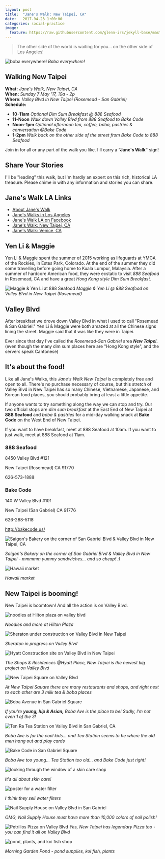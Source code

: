 ```yaml
---
layout: post
title:  "Jane's Walk: New Taipei, CA"
date:   2017-04-23 1:00:00
categories: social-practice
image:
  feature: https://raw.githubusercontent.com/glenn-irs/jekyll-base/master/_images/888-Seafood-Maggie-YenLi.jpg
---
```


>  The other side of the world is waiting for you… on the other side of Los Angeles!

![boba everywhere!](https://raw.githubusercontent.com/glenn-irs/jekyll-base/master/_images/newtaipei/NewTaipei-004.JPG)
*Boba everywhere!*


## Walking New Taipei
**What:** *Jane's Walk, New Taipei, CA*     
**When:** *Sunday 7 May '17, 10a - 2p*    
**Where:** *Valley Blvd in New Taipei (Rosemead - San Gabriel)*    
**Schedule:**  

* **10-11am** *Optional Dim Sum Breakfast @ 888 Seafood*
* **11-Noon** *Walk down Valley Blvd from 888 Seafood to Bake Code*
* **Noon-1pm** *Optional afternoon tea, coffee, boba, pastries & conversation @Bake Code*
* **1-2pm** *Walk back on the other side of the street from Bake Code to 888 Seafood*

Join in for all or any part of the walk you like. I'll carry a **"Jane's Walk"** sign!

## Share Your Stories

I'll be "leading" this walk, but I'm hardly an expert on this rich, historical LA treasure. Please chime in with any information and stories you can share.

## Jane's Walk LA Links

* [About Jane's Walk](http://agentof.ch/aos/janes-walk-los-angeles-2017/)  
* [Jane's Walks in Los Angeles](http://janeswalk.org/united-states/los-angeles/)  
* [Jane's Walk LA on Facebook](https://www.facebook.com/janeswalkla/)
* [Jane's Walk: New Taipei, CA](http://jekyll.zucman.com/social-practice/2017/04/23/janeswalk-new-taipei.html)
* [Jane's Walk: Venice, CA](http://jekyll.zucman.com/social-practice/2017/04/30/janeswalk-venice.html)



## Yen Li & Maggie 

Yen Li & Maggie spent the summer of 2015 working as lifeguards at YMCA of the Rockies, in Estes Park, Colorado. At the end of the summer they did some travelling before going home to Kuala Lumpur, Malaysia. After a summer of hardcore American food, they were ecstatic to visit *888 Seafood* in Rosemead, CA and have a great *Hong Kong style Dim Sum Breakfast*.

![Maggie & Yen Li at 888 Seafood](https://raw.githubusercontent.com/glenn-irs/jekyll-base/master/_images/888-Seafood-Maggie-YenLi.jpg)
*Maggie & Yen Li @ 888 Seafood on Valley Blvd in New Taipei (Rosemead)*



## Valley Blvd

After breakfast we drove down Valley Blvd in what I used to call "Rosemead & San Gabriel." Yen Li & Maggie were both amazed at all the Chinese signs lining the street. Maggie said that it was like they were in Taipei. 

Ever since that day I've called the *Rosemead-San Gabriel* area ***New Taipei.*** (even though the many dim sum places here are "Hong Kong style", and the servers speak Cantonese)

## It's about the food!

Like all Jane's Walks, this *Jane's Walk New Taipei* is completely free and open to all. There's no purchase necessary of course,  but this stretch of Valley Blvd in New Taipei has so many Chinese, Vietnamese, Japanese, and Korean food places, you should probably bring at least a little appetite.

If anyone wants to try something along the way we can stop and try. Our two official stops are *dim sum breakfast* at the East End of New Taipei at **888 Seafood** and *boba & pastries* for a mid-day walking snack at **Bake Code** on the West End of New Taipei.

If you want to have breakfast, meet at 888 Seafood at 10am. If you want to just walk, meet at 888 Seafood at 11am.



### 888 Seafood

8450 Valley Blvd #121

New Taipei (Rosemead) CA 91770

626-573-1888

### Bake Code

 140 W Valley Blvd #101

New Taipei (San Gabriel) CA 91776

626-288-5118

http://bakecode.us/

![Saigon's Bakery on the corner of San Gabriel Blvd & Valley Blvd in New Taipei, CA](https://raw.githubusercontent.com/glenn-irs/jekyll-base/master/_images/newtaipei/NewTaipei-001.JPG)

*Saigon's Bakery on the corner of San Gabriel Blvd & Valley Blvd in New Taipei - mmmmm yummy sandwiches... and so cheap! :)*

![Hawaii market](https://raw.githubusercontent.com/glenn-irs/jekyll-base/master/_images/newtaipei/NewTaipei-002.JPG)

*Hawaii market*



## New Taipei is booming!

New Taipei is boomtown! And all the action is on Valley Blvd.

![noodles at Hilton plaza on valley blvd](https://raw.githubusercontent.com/glenn-irs/jekyll-base/master/_images/newtaipei/NewTaipei-005.JPG)

*Noodles and more at Hilton Plaza*

![Sheraton under construction on Valley Blvd in New Taipei ](https://raw.githubusercontent.com/glenn-irs/jekyll-base/master/_images/newtaipei/NewTaipei-006.JPG)

*Sheraton in progress on Valley Blvd*

![Hyatt Construction site on Valley Blvd in New Taipei](https://raw.githubusercontent.com/glenn-irs/jekyll-base/master/_images/newtaipei/NewTaipei-007.JPG)

*The Shops & Residences @Hyatt Place, New Taipei is the newest big project on Valley Blvd*

![New Taipei Square on Valley Blvd](https://raw.githubusercontent.com/glenn-irs/jekyll-base/master/_images/newtaipei/NewTaipei-008.JPG)

*At New Taipei Square there are many restaurants and shops, and right next to each other are 3  milk tea & boba places*

![Boba Avenue in San Gabriel Square](https://raw.githubusercontent.com/glenn-irs/jekyll-base/master/_images/newtaipei/NewTaipei-013.JPG)

*If you're **young, hip & Asian,** Boba Ave is the place to be! Sadly, I'm not even 1 of the 3!*

![Ten Ra Tea Station on Valley Blvd in San Gabriel, CA](https://raw.githubusercontent.com/glenn-irs/jekyll-base/master/_images/newtaipei/NewTaipei-014.JPG)

*Boba Ave is for the cool kids... and Tea Station seems to be where the old men hang out and play cards*

![Bake Code in San Gabriel Square](https://raw.githubusercontent.com/glenn-irs/jekyll-base/master/_images/newtaipei/NewTaipei-015.JPG)

*Boba Ave too young... Tea Station too old... and Bake Code just right!*

![looking through the window of a skin care shop](https://raw.githubusercontent.com/glenn-irs/jekyll-base/master/_images/newtaipei/NewTaipei-011.JPG)

*It's all about skin care!*

![poster for a water filter](https://raw.githubusercontent.com/glenn-irs/jekyll-base/master/_images/newtaipei/NewTaipei-017.JPG)

*I think they sell water filters*

![Nail Supply House on Valley Blvd in San Gabriel](https://raw.githubusercontent.com/glenn-irs/jekyll-base/master/_images/newtaipei/NewTaipei-018.JPG)

*OMG, Nail Supply House must have more than 10,000 colors of nail polish!*

![Petrillos Pizza on Valley Blvd](https://raw.githubusercontent.com/glenn-irs/jekyll-base/master/_images/newtaipei/NewTaipei-019.JPG)
*Yes, New Taipei has legendary Pizza too - you can find it all on Valley Blvd* 

![pond, plants, and koi fish shop](https://raw.githubusercontent.com/glenn-irs/jekyll-base/master/_images/newtaipei/NewTaipei-020.JPG)

*Morning Garden Pond - pond supplies, koi fish, plants*


